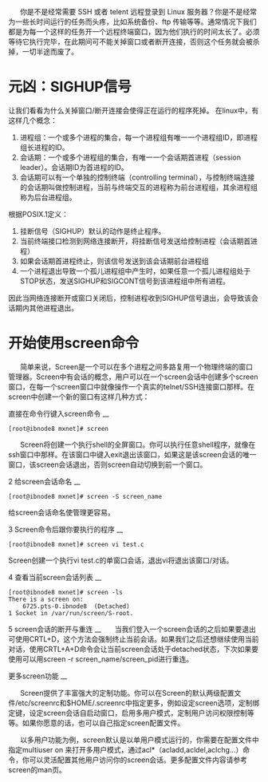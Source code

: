 &nbsp;&nbsp;&nbsp;&nbsp;&nbsp;&nbsp;你是不是经常需要 SSH 或者 telent 远程登录到 Linux 服务器？你是不是经常为一些长时间运行的任务而头疼，比如系统备份、ftp 传输等等。通常情况下我们都是为每一个这样的任务开一个远程终端窗口，因为他们执行的时间太长了。必须等待它执行完毕，在此期间可不能关掉窗口或者断开连接，否则这个任务就会被杀掉，一切半途而废了。

元凶：SIGHUP信号
==
让我们看看为什么关掉窗口/断开连接会使得正在运行的程序死掉。
在linux中，有这样几个概念：
1. 进程组：一个或多个进程的集合，每一个进程组有唯一一个进程组ID，即进程组长进程的ID。
2. 会话期：一个或多个进程组的集合，有唯一一个会话期首进程（session leader）。会话期ID为首进程的ID。
3. 会话期可以有一个单独的控制终端（controlling terminal），与控制终端连接的会话期叫做控制进程，当前与终端交互的进程称为前台进程组，其余进程组称为后台进程组。

根据POSIX.1定义：
1. 挂断信号（SIGHUP）默认的动作是终止程序。
2. 当前终端接口检测到网络连接断开，将挂断信号发送给控制进程（会话期首进程）
3. 如果会话期首进程终止，则该信号发送到该会话期前台进程组
4. 一个进程退出导致一个孤儿进程组中产生时，如果任意一个孤儿进程组处于STOP状态，发送SIGHUP和SIGCONT信号到该进程组中所有进程。

因此当网络连接断开或窗口关闭后，控制进程收到SIGHUP信号退出，会导致该会话期内其他进程退出。

开始使用screen命令
==
&nbsp;&nbsp;&nbsp;&nbsp;&nbsp;&nbsp;简单来说，Screen是一个可以在多个进程之间多路复用一个物理终端的窗口管理器。Screen中有会话的概念，用户可以在一个screen会话中创建多个screen窗口，在每一个screen窗口中就像操作一个真实的telnet/SSH连接窗口那样。在screen中创建一个新的窗口有这样几种方式：

直接在命令行键入screen命令
__

    [root@ibnode8 mxnet]# screen

&nbsp;&nbsp;&nbsp;&nbsp;&nbsp;&nbsp;Screen将创建一个执行shell的全屏窗口。你可以执行任意shell程序，就像在ssh窗口中那样。在该窗口中键入exit退出该窗口，如果这是该screen会话的唯一窗口，该screen会话退出，否则screen自动切换到前一个窗口。

2 给screen会话命名
__

    [root@ibnode8 mxnet]# screen -S screen_name

给screen会话命名使管理更容易。

3 Screen命令后跟你要执行的程序
__

    [root@ibnode8 mxnet]# screen vi test.c

Screen创建一个执行vi test.c的单窗口会话，退出vi将退出该窗口/对话。

4 查看当前screen会话列表
__

    [root@ibnode8 mxnet]# screen -ls
    There is a screen on:
	    6725.pts-0.ibnode8	(Detached)
    1 Socket in /var/run/screen/S-root.

5 screen会话的断开与重连
__
&nbsp;&nbsp;&nbsp;&nbsp;&nbsp;&nbsp;当我们登入一个screen会话的之后如果要退出可使用CRTL+D，这个方法会强制终止当前会话。如果我们之后还想继续使用当前对话，使用CRTL+A+D命令会让当前screen会话处于detached状态，下次如果要使用可以用screen -r screen_name/screen_pid进行重连。

更多screen功能
__

&nbsp;&nbsp;&nbsp;&nbsp;&nbsp;&nbsp;Screen提供了丰富强大的定制功能。你可以在Screen的默认两级配置文件/etc/screenrc和$HOME/.screenrc中指定更多，例如设定screen选项，定制绑定键，设定screen会话自启动窗口，启用多用户模式，定制用户访问权限控制等等。如果你愿意的话，也可以自己指定screen配置文件。

&nbsp;&nbsp;&nbsp;&nbsp;&nbsp;&nbsp;以多用户功能为例，screen默认是以单用户模式运行的，你需要在配置文件中指定multiuser on 来打开多用户模式，通过acl*（acladd,acldel,aclchg...）命令，你可以灵活配置其他用户访问你的screen会话。更多配置文件内容请参考screen的man页。
